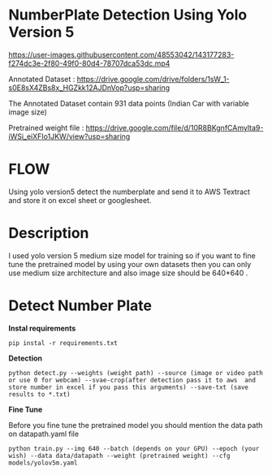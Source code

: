 # NumberPlate Detection Using Yolo Version 5



https://user-images.githubusercontent.com/48553042/143177283-f274dc3e-2f80-49f0-80d4-78707dca53dc.mp4



Annotated Dataset : https://drive.google.com/drive/folders/1sW_1-s0E8sX4ZBs8x_HGZkk12AJDnVop?usp=sharing

The Annotated Dataset contain 931 data points (Indian Car with variable image size)

Pretrained weight file :  https://drive.google.com/file/d/10R8BKgnfCAmylta9-iWSi_eiXFIo1JKW/view?usp=sharing

 # FLOW
   
   Using yolo version5 detect the numberplate and send it to AWS Textract and store it on excel sheet or googlesheet.
   
# Description

   I used yolo version 5 medium size model for training so if you want to fine tune the pretrained model by using your own datasets then you can only use medium size architecture and also image size should be 640*640 . 

# Detect Number Plate
**Instal requirements**

    pip instal -r requirements.txt
    

**Detection**

    python detect.py --weights (weight path) --source (image or video path or use 0 for webcam) --svae-crop(after detection pass it to aws  and store number in excel if you pass this arguments) --save-txt (save results to *.txt)
  
**Fine Tune**

Before you fine tune the pretrained model you should mention the data path on datapath.yaml file 

    python train.py --img 640 --batch (depends on your GPU) --epoch (your wish) --data data/datapath --weight (pretrained weight) --cfg models/yolov5m.yaml 

 
